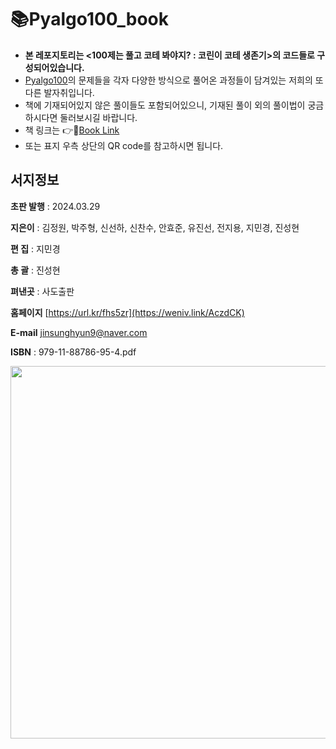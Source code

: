 # 📚Pyalgo100_book
- **본 레포지토리는 <100제는 풀고 코테 봐야지? : 코린이 코테 생존기>의 코드들로 구성되어있습니다.**
- [Pyalgo100](https://100.pyalgo.co.kr/)의 문제들을 각자 다양한 방식으로 풀어온 과정들이 담겨있는 저희의 또다른 발자취입니다.  
- 책에 기재되어있지 않은 풀이들도 포함되어있으니, 기재된 풀이 외의 풀이법이 궁금하시다면 둘러보시길 바랍니다.
- 책 링크는 👉📘[Book Link](https://axiomatic-berry-47a.notion.site/100-22080c34f08f47abbd426a228a79ddc5)
- 또는 표지 우측 상단의 QR code를 참고하시면 됩니다.

## 서지정보

  **초판 발행**  : 2024.03.29

  **지은이**  : 김정원, 박주형, 신선하, 신찬수, 안효준, 유진선, 전지용, 지민경, 진성현

  **편 집**  : 지민경

  **총 괄**  : 진성현

  **펴낸곳**  : 사도출판


  **홈페이지**  [](https://www.notion.so/100-22080c34f08f47abbd426a228a79ddc5?pvs=21)[https://url.kr/fhs5zr](https://weniv.link/AczdCK)

  **E-mail**  jinsunghyun9@naver.com

  **ISBN**  : 979-11-88786-95-4.pdf
  
  <img width="596" src="https://github.com/Pyalgo100/Pyalgo100_book/assets/128216954/6b469896-d9d8-4ae2-9776-2f87c9a39e08">
